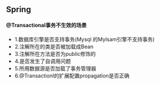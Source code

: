 ## Spring
#### @Transactional事务不生效的场景
- 1.数据库引擎是否支持事务(Mysql 的Mylsam引擎不支持事务)
- 2.注解所在的类是否被加载成Bean
- 3.注解所在方法是否为public修饰的
- 4.是否发生了自调用问题
- 5.所用数据源是否加载了事务管理器
- 6.@Transactionl的扩展配置propagation是否正确